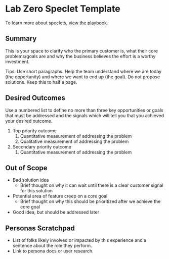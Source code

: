 # Lab Zero Speclet Template
To learn more about speclets, [view the playbook](/process/speclet_playbook.md).

## Summary
This is your space to clarify who the primary customer is, what their core problems/goals are and why the business believes the effort is a worthy investment. 

Tips: Use short paragraphs. Help the team understand where we are today (the opportunity) and where we want to end up (the goal). Do not propose solutions. Keep this to half a page.

## Desired Outcomes
Use a numbered list to define no more than three key opportunities or goals that must be addressed and the signals which will tell you that you achieved your desired outcome.

1. Top priority outcome
   1. Quantitative measurement of addressing the problem
   1. Qualitative measurement of addressing the problem
1. Secondary priority outcome
   1. Quantitative measurement of addressing the problem

## Out of Scope
* Bad solution idea
   * Brief thought on why it can wait until there is a clear customer signal for this solution
* Potential area of feature creep on a core goal
   * Brief thought on why this should be prioritized after we achieve the core goal
* Good idea, but should be addressed later

## Personas Scratchpad
* List of folks likely involved or impacted by this experience and a sentence about the role they perform. 
* Link to persona docs or user research.
